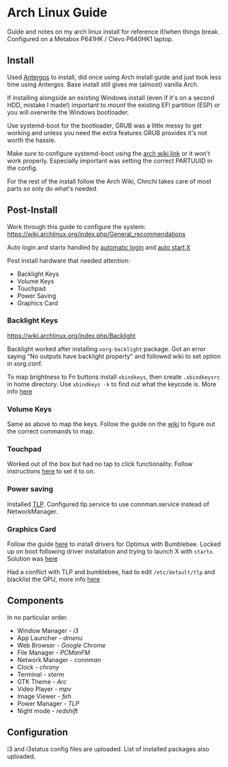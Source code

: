 # Arch Linux Guide

Guide and notes on my arch linux install for reference if/when things break. Configured on a Metabox P641HK / Clevo P640HK1 laptop.

## Install

Used [Antergos](https://antergos.com/) to install, did once using Arch install guide and just took less time using Antergos. Base install still gives me (almost) vanilla Arch.

If installing alongside an existing Windows install (even if it's on a second HDD, mistake I made!) important to *mount* the existing EFI partition (ESP) or you will overwrite the Windows bootloader.

Use systemd-boot for the bootloader, GRUB was a little messy to get working and unless you need the extra features GRUB provides it's not worth the hassle.

Make sure to configure systemd-boot using the [arch wiki link](https://wiki.archlinux.org/index.php/systemd-boot) or it won't work properly. Especially important was setting the correct PARTUUID in the config.

For the rest of the install follow the Arch Wiki, Chnchi takes care of most parts so only do what's needed.

## Post-Install

Work through this guide to configure the system: https://wiki.archlinux.org/index.php/General_recommendations

Auto login and startx handled by [automatic login](https://wiki.archlinux.org/index.php/Getty#Automatic_login_to_virtual_console) and [auto start X](https://wiki.archlinux.org/index.php/Xinit#Autostart_X_at_login)

Post install hardware that needed attention:

* Backlight Keys
* Volume Keys
* Touchpad
* Power Saving
* Graphics Card

### Backlight Keys

https://wiki.archlinux.org/index.php/Backlight

Backlight worked after installing `xorg-backlight` package. Got an error saying "No outputs have backlight property" and followed wiki to set option in xorg.conf. 

To map brightness to Fn buttons install `xbindkeys`, then create `.xbindkeysrc` in home directory. Use `xbindkeys -k` to find out what the keycode is. More info [here](https://wiki.archlinux.org/index.php/Xbindkeys#Volume_control)

### Volume Keys

Same as above to map the keys. Follow the guide on the [wiki](https://wiki.archlinux.org/index.php/PulseAudio#Keyboard_volume_control) to figure out the correct commands to map.

### Touchpad 

Worked out of the box but had no tap to click functionality. Follow instructions [here](https://wiki.archlinux.org/index.php/Libinput#Common_options) to set it to on.

### Power saving

Installed [TLP](https://wiki.archlinux.org/index.php/Laptop_Mode_Tools). Configured tlp.service to use connman.service instead of NetworkManager.

### Graphics Card

Follow the guide [here](https://antergos.com/wiki/hardware/graphics/bumblebee-for-nvidia-optimus/) to install drivers for Optimus with Bumblebee. Locked up on boot following driver installation and trying to launch X with `startx`. Solution was [here](https://wiki.archlinux.org/index.php/NVIDIA_Optimus#Lockup_issue_.28lspci_hangs.29)

Had a conflict with TLP and bumblebee, had to edit `/etc/default/tlp` and blacklist the GPU, more info [here](https://www.reddit.com/r/archlinux/comments/5m78zz/bumblebee_nvidia_error_on_optimus_laptop/)

## Components

In no particular order.

* Window Manager - _i3_
* App Launcher - _dmenu_
* Web Browser - _Google Chrome_
* File Manager - _PCManFM_
* Network Manager - _connman_
* Clock - _chrony_
* Terminal - _xterm_
* GTK Theme - _Arc_
* Video Player - _mpv_
* Image Viewer - _feh_
* Power Manager - _TLP_
* Night mode - _redshift_

## Configuration

i3 and i3status config files are uploaded. List of installed packages also uploaded.
